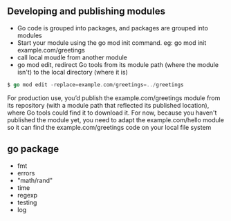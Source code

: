## Developing and publishing modules
- Go code is grouped into packages, and packages are grouped into modules
- Start your module using the go mod init command. eg: go mod init example.com/greetings
- call local moudle from another module
- go mod edit, redirect Go tools from its module path (where the module isn't) to the local directory (where it is)
```go
$ go mod edit -replace=example.com/greetings=../greetings
```

For production use, you’d publish the example.com/greetings module from its repository (with a module path that reflected its published location), where Go tools could find it to download it. For now, because you haven't published the module yet, you need to adapt the example.com/hello module so it can find the example.com/greetings code on your local file system

## go package
- fmt
- errors
- "math/rand"
- time
- regexp
- testing
- log
